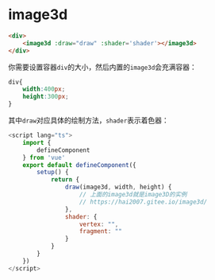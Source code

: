# image3d

```html
<div>
    <image3d :draw="draw" :shader='shader'></image3d>
</div>
```

你需要设置容器```div```的大小，然后内置的```image3d```会充满容器：

```css
div{
    width:400px;
    height:300px;
}
```

其中```draw```对应具体的绘制方法，```shader```表示着色器：

```js
<script lang="ts">
    import {
        defineComponent
    } from 'vue'
    export default defineComponent({
        setup() {
            return {
                draw(image3d, width, height) {
                    // 上面的image3d就是image3D的实例
                    // https://hai2007.gitee.io/image3d/
                },
                shader: {
                    vertex: "",
                    fragment: ""
                }
            }
        }
    })
</script>
```
